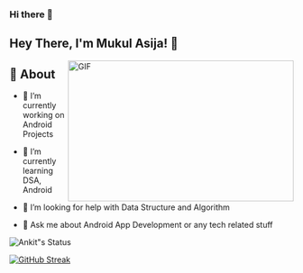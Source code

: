 ### Hi there 👋

<!--
**Traveller08/Traveller08** is a ✨ _special_ ✨ repository because its `README.md` (this file) appears on your GitHub profile.

Here are some ideas to get you started:

- 🔭 I’m currently working on ...
- 🌱 I’m currently learning ...
- 👯 I’m looking to collaborate on ...
- 🤔 I’m looking for help with ...
- 💬 Ask me about ...
- 📫 How to reach me: ...
- 😄 Pronouns: ...
- ⚡ Fun fact: ...
-->

## Hey There, I'm Mukul Asija! 👋

<!-- [![Gmail Badge](https://img.shields.io/badge/-Gmail-c14438?style=social&logo=Gmail&logoColor=red&link=mailto:lit2020010@iiitl.ac.in)](mailto:lit2020010@iiitl.ac.in) -->

<img align="right" height="250" width="400" alt="GIF" src="https://miro.medium.com/max/1360/1*IRGHmiGsa16stedQvIaZfw.gif" />

## 🧐 About
- 🔭 I’m currently working on Android Projects
- 🌱 I’m currently learning DSA, Android

- 🤔 I’m looking for help with Data Structure and Algorithm 
- 💬 Ask me about Android App Development or any tech related stuff


![Ankit"s Status](https://github-readme-stats.vercel.app/api?username=traveller08&show_icons=true&hide_border=true&theme=vue)

<!-- - 👯 I’m  -->
[![GitHub Streak](https://github-readme-streak-stats.herokuapp.com/?user=traveller08)](https://git.io/streak-stats)
